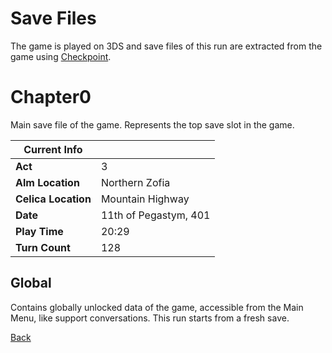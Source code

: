 # Save Files

The game is played on 3DS and save files of this run are extracted from the game using [Checkpoint](https://github.com/FlagBrew/Checkpoint).

# Chapter0

Main save file of the game. Represents the top save slot in the game.

| Current Info        | <!-- -->              |
| ------------------- | --------------------- |
| **Act**             | 3                     |
| **Alm Location**    | Northern Zofia        |
| **Celica Location** | Mountain Highway      |
| **Date**            | 11th of Pegastym, 401 |
| **Play Time**       | 20:29                 |
| **Turn Count**      | 128                   |

## Global

Contains globally unlocked data of the game, accessible from the Main Menu, like support conversations. This run starts from a fresh save.

[Back](../README.md)
